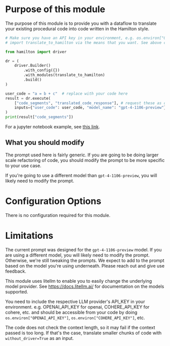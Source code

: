 # Purpose of this module

The purpose of this module is to provide you with a dataflow to translate
your existing procedural code into code written in the Hamilton style.

```python
# Make sure you have an API key in your environment, e.g. os.environ["OPENAI_API_KEY"]
# import translate_to_hamilton via the means that you want. See above code.

from hamilton import driver

dr = (
    driver.Builder()
        .with_config({})
        .with_modules(translate_to_hamilton)
        .build()
)

user_code = "a = b + c"  # replace with your code here
result = dr.execute(
    ["code_segments", "translated_code_response"], # request these as outputs
    inputs={"user_code": user_code, "model_name": "gpt-4-1106-preview"}
)
print(result["code_segments"])
```
For a jupyter notebook example, see [this link](https://github.com/dagWorks-Inc/hamilton/tree/main/examples/contrib/notebooks/dagworks-translate_to_hamilton).

## What you should modify

The prompt used here is fairly generic. If you are going to be doing larger scale refactoring
of code, you should modify the prompt to be more specific to your use case.

If you're going to use a different model than `gpt-4-1106-preview`, you will likely need to modify the prompt.

# Configuration Options
There is no configuration required for this module.

# Limitations

The current prompt was designed for the `gpt-4-1106-preview` model. If you are using a different model,
you will likely need to modify the prompt. Otherwise, we're still tweaking the prompts. We expect to add to
the prompt based on the model you're using underneath. Please reach out and give use feedback.

This module uses litellm to enable you to easily change the underlying model provider.
See https://docs.litellm.ai/ for documentation on the models supported.

You need to include the respective LLM provider's API_KEY in your environment.
e.g. OPENAI_API_KEY for openai, COHERE_API_KEY for cohere, etc. and should be
accessible from your code by doing `os.environ["OPENAI_API_KEY"]`, `os.environ["COHERE_API_KEY"]`, etc.

The code does not check the context length, so it may fail if the context passed is too long. If that's
the case, translate smaller chunks of code with `without_driver=True` as an input.
